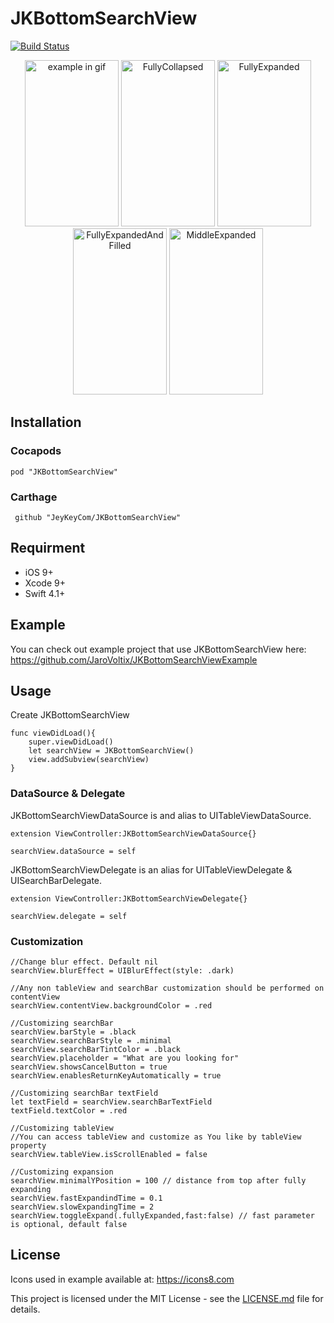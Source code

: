 # JKBottomSearchView
[![Build Status](https://travis-ci.org/JaroVoltix/JKBottomSearchView.svg?branch=master)](https://travis-ci.org/JaroVoltix/JKBottomSearchView)
<p align="middle">
<img src="https://github.com/JaroVoltix/JKBottomSearchView/blob/master/assets/example.gif" width="150" height="266" title="example in gif">
<img src="https://github.com/JaroVoltix/JKBottomSearchView/blob/master/assets/FullyCollapsed.png" width="150" height="266" title="FullyCollapsed">
<img src="https://github.com/JaroVoltix/JKBottomSearchView/blob/master/assets/FullyExpanded.png" width="150" height="266" title="FullyExpanded">
<img src="https://github.com/JaroVoltix/JKBottomSearchView/blob/master/assets/FullyExpandedAndFilled.png" width="150" height="266" title="FullyExpandedAndFilled">
<img src="https://github.com/JaroVoltix/JKBottomSearchView/blob/master/assets/MiddleExpanded.png" width="150" height="266" title="MiddleExpanded">
</p>

## Installation

### Cocapods
`pod "JKBottomSearchView"`

### Carthage 
``` github "JeyKeyCom/JKBottomSearchView"```

## Requirment
 - iOS 9+
 - Xcode 9+
 - Swift 4.1+
 
## Example
You can check out example project that use JKBottomSearchView here:
https://github.com/JaroVoltix/JKBottomSearchViewExample
 
## Usage
Create JKBottomSearchView 
```
func viewDidLoad(){
    super.viewDidLoad()
    let searchView = JKBottomSearchView()
    view.addSubview(searchView)
}
```
### DataSource & Delegate
JKBottomSearchViewDataSource is and alias to UITableViewDataSource. 

```
extension ViewController:JKBottomSearchViewDataSource{}
```
```
searchView.dataSource = self
```

JKBottomSearchViewDelegate is an alias for UITableViewDelegate & UISearchBarDelegate.

```
extension ViewController:JKBottomSearchViewDelegate{}
```
```
searchView.delegate = self
```

### Customization
```
//Change blur effect. Default nil
searchView.blurEffect = UIBlurEffect(style: .dark)

//Any non tableView and searchBar customization should be performed on contentView
searchView.contentView.backgroundColor = .red

//Customizing searchBar
searchView.barStyle = .black 
searchView.searchBarStyle = .minimal 
searchView.searchBarTintColor = .black
searchView.placeholder = "What are you looking for"
searchView.showsCancelButton = true
searchView.enablesReturnKeyAutomatically = true

//Customizing searchBar textField
let textField = searchView.searchBarTextField
textField.textColor = .red

//Customizing tableView
//You can access tableView and customize as You like by tableView property
searchView.tableView.isScrollEnabled = false

//Customizing expansion 
searchView.minimalYPosition = 100 // distance from top after fully expanding 
searchView.fastExpandindTime = 0.1
searchView.slowExpandingTime = 2
searchView.toggleExpand(.fullyExpanded,fast:false) // fast parameter is optional, default false
```

## License
Icons used in example available at: https://icons8.com

This project is licensed under the MIT License - see the [LICENSE.md](LICENSE.md) file for details.
